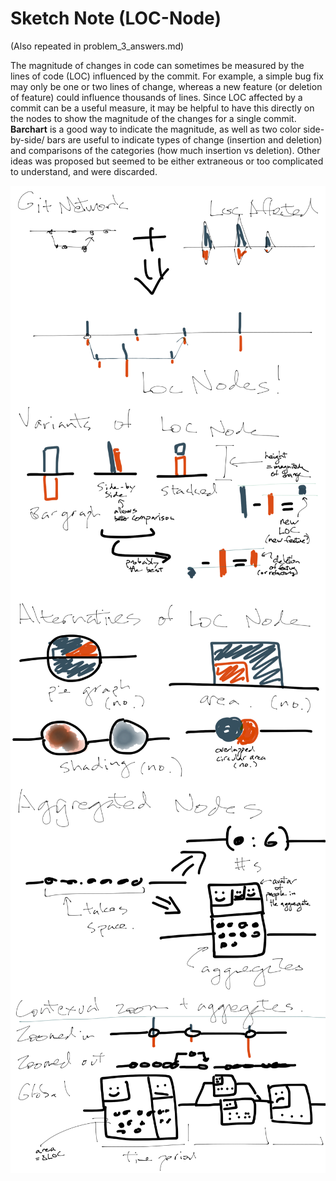 # Sketch Note (LOC-Node)

(Also repeated in problem_3_answers.md)

The magnitude of changes in code can sometimes be measured by the lines of code (LOC) influenced by the commit.  For example, a simple bug fix may only be one or two lines of change, whereas a new feature (or deletion of feature) could influence thousands of lines.  Since LOC affected by a commit can be a useful measure, it may be helpful to have this directly on the nodes to show the magnitude of the changes for a single commit.  **Barchart** is a good way to indicate the magnitude, as well as two color side-by-side/ bars are useful to indicate types of change (insertion and deletion) and comparisons of the categories (how much insertion vs deletion).  Other ideas was proposed but seemed to be either extraneous or too complicated to understand, and were discarded.


<img src="img/Sketch1.png" width="600" style="display: block; margin-left:auto; margin-right:auto;"/>
<img src="img/Sketch2.png" width="600" style="display: block; margin-left:auto; margin-right:auto;"/>
<img src="img/Sketch3.png" width="600" style="display: block; margin-left:auto; margin-right:auto;"/>
<img src="img/Sketch4.png" width="600" style="display: block; margin-left:auto; margin-right:auto;"/>
<img src="img/Sketch5.png" width="600" style="display: block; margin-left:auto; margin-right:auto;"/>

